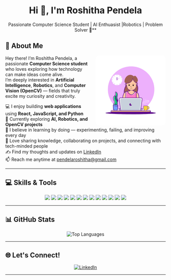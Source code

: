 <!-- README.md -->
<div align="center">

# Hi 👋, I'm Roshitha Pendela

Passionate Computer Science Student | AI Enthuasist |Robotics | Problem Solver 🚀**

</div>

## 🌸 About Me

<div align="left">

<img src="assets/download.png" width="220" align="right" alt="Profile Cartoon" style="border-radius: 10px; margin-left: 15px;"/>

Hey there! I’m Roshitha Pendela, a passionate **Computer Science student** who loves exploring how technology can make ideas come alive.  
I’m deeply interested in **Artificial Intelligence**, **Robotics**, and **Computer Vision (OpenCV)** — fields that truly excite my curiosity and creativity.  

💻 I enjoy building **web applications** using **React, JavaScript, and Python**  
🤖 Currently exploring **AI, Robotics, and OpenCV projects**  
🌱 I believe in learning by doing — experimenting, failing, and improving every day  
💬 Love sharing knowledge, collaborating on projects, and connecting with tech-minded people  
✍️ Find my thoughts and updates on [LinkedIn](https://www.linkedin.com/in/pendela-roshitha2)  
📫 Reach me anytime at pendelaroshitha@gmail.com

</div>

---

## 💻 Skills & Tools

<p align="center">
  <img src="https://img.shields.io/badge/Python-3776AB?style=for-the-badge&logo=python&logoColor=white"/>
  <img src="https://img.shields.io/badge/HTML5-E34F26?style=for-the-badge&logo=html5&logoColor=white"/>
  <img src="https://img.shields.io/badge/CSS3-1572B6?style=for-the-badge&logo=css3&logoColor=white"/>
  <img src="https://img.shields.io/badge/JavaScript-F7DF1E?style=for-the-badge&logo=javascript&logoColor=black"/>
  <img src="https://img.shields.io/badge/React-61DAFB?style=for-the-badge&logo=react&logoColor=black"/>
  <img src="https://img.shields.io/badge/GitHub-181717?style=for-the-badge&logo=github&logoColor=white"/>
  <img src="https://img.shields.io/badge/Bootstrap-7952B3?style=for-the-badge&logo=bootstrap&logoColor=white"/>
  <img src="https://img.shields.io/badge/C-00599C?style=for-the-badge&logo=c&logoColor=white"/>
  <img src="https://img.shields.io/badge/C%2B%2B-00599C?style=for-the-badge&logo=c%2B%2B&logoColor=white"/>
  <img src="https://img.shields.io/badge/DSA-FFA500?style=for-the-badge"/>
  <img src="https://img.shields.io/badge/MongoDB-47A248?style=for-the-badge&logo=mongodb&logoColor=white"/>
  <img src="https://img.shields.io/badge/SQLite-003B57?style=for-the-badge&logo=sqlite&logoColor=white"/>
  <img src="https://img.shields.io/badge/Project%20Management-6db33f?style=for-the-badge"/>
</p>

---

## 📊 GitHub Stats

<div align="center">
  <!-- <img src="https://github-readme-stats.vercel.app/api?username=RoshithaPendela&show_icons=true&theme=radical" alt="Roshitha's GitHub stats" width="380"/> -->
  <img src="https://github-readme-stats.vercel.app/api/top-langs/?username=RoshithaPendela&layout=compact&theme=radical" alt="Top Languages" width="360"/>
</div>

---

## 🌐 Let's Connect!

<div align="center">
  <a href="https://linkedin.com/in/pendela-roshitha2" target="_blank" title="LinkedIn">
    <img src="https://cdn.jsdelivr.net/gh/devicons/devicon/icons/linkedin/linkedin-original.svg" width="40" height="40" alt="LinkedIn"/>
  </a>
 
</div>

---


